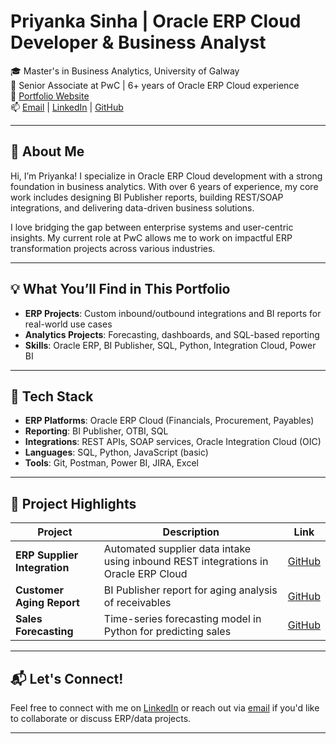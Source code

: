 # Priyanka Sinha | Oracle ERP Cloud Developer & Business Analyst

🎓 Master's in Business Analytics, University of Galway  
💼 Senior Associate at PwC | 6+ years of Oracle ERP Cloud experience  
🔗 [Portfolio Website](https://yourusername.github.io)  
📫 [Email](mailto:priyanka@example.com) | [LinkedIn](https://linkedin.com/in/yourprofile) | [GitHub](https://github.com/yourusername)

---

## 👋 About Me

Hi, I’m Priyanka! I specialize in Oracle ERP Cloud development with a strong foundation in business analytics. With over 6 years of experience, my core work includes designing BI Publisher reports, building REST/SOAP integrations, and delivering data-driven business solutions.

I love bridging the gap between enterprise systems and user-centric insights. My current role at PwC allows me to work on impactful ERP transformation projects across various industries.

---

## 💡 What You’ll Find in This Portfolio

- **ERP Projects**: Custom inbound/outbound integrations and BI reports for real-world use cases  
- **Analytics Projects**: Forecasting, dashboards, and SQL-based reporting  
- **Skills**: Oracle ERP, BI Publisher, SQL, Python, Integration Cloud, Power BI

---

## 🔧 Tech Stack

- **ERP Platforms**: Oracle ERP Cloud (Financials, Procurement, Payables)
- **Reporting**: BI Publisher, OTBI, SQL
- **Integrations**: REST APIs, SOAP services, Oracle Integration Cloud (OIC)
- **Languages**: SQL, Python, JavaScript (basic)
- **Tools**: Git, Postman, Power BI, JIRA, Excel

---

## 📁 Project Highlights

| Project | Description | Link |
|--------|-------------|------|
| **ERP Supplier Integration** | Automated supplier data intake using inbound REST integrations in Oracle ERP Cloud | [GitHub](https://github.com/yourusername/oracle-erp-integrations) |
| **Customer Aging Report** | BI Publisher report for aging analysis of receivables | [GitHub](https://github.com/yourusername/oracle-bi-publisher-reports) |
| **Sales Forecasting** | Time-series forecasting model in Python for predicting sales | [GitHub](https://github.com/yourusername/analytics-projects) |

---

## 📬 Let's Connect!

Feel free to connect with me on [LinkedIn](https://linkedin.com/in/yourprofile) or reach out via [email](mailto:priyanka@example.com) if you'd like to collaborate or discuss ERP/data projects.

---
